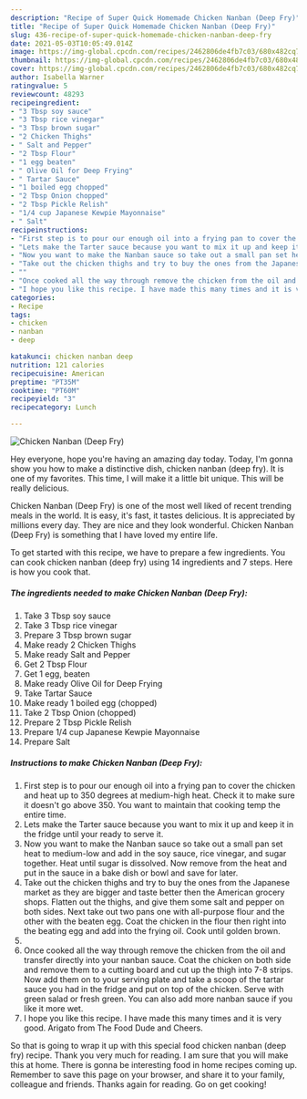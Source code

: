 ```yaml
---
description: "Recipe of Super Quick Homemade Chicken Nanban (Deep Fry)"
title: "Recipe of Super Quick Homemade Chicken Nanban (Deep Fry)"
slug: 436-recipe-of-super-quick-homemade-chicken-nanban-deep-fry
date: 2021-05-03T10:05:49.014Z
image: https://img-global.cpcdn.com/recipes/2462806de4fb7c03/680x482cq70/chicken-nanban-deep-fry-recipe-main-photo.jpg
thumbnail: https://img-global.cpcdn.com/recipes/2462806de4fb7c03/680x482cq70/chicken-nanban-deep-fry-recipe-main-photo.jpg
cover: https://img-global.cpcdn.com/recipes/2462806de4fb7c03/680x482cq70/chicken-nanban-deep-fry-recipe-main-photo.jpg
author: Isabella Warner
ratingvalue: 5
reviewcount: 48293
recipeingredient:
- "3 Tbsp soy sauce"
- "3 Tbsp rice vinegar"
- "3 Tbsp brown sugar"
- "2 Chicken Thighs"
- " Salt and Pepper"
- "2 Tbsp Flour"
- "1 egg beaten"
- " Olive Oil for Deep Frying"
- " Tartar Sauce"
- "1 boiled egg chopped"
- "2 Tbsp Onion chopped"
- "2 Tbsp Pickle Relish"
- "1/4 cup Japanese Kewpie Mayonnaise"
- " Salt"
recipeinstructions:
- "First step is to pour our enough oil into a frying pan to cover the chicken and heat up to 350 degrees at medium-high heat. Check it to make sure it doesn&#39;t go above 350. You want to maintain that cooking temp the entire time."
- "Lets make the Tarter sauce because you want to mix it up and keep it in the fridge until your ready to serve it."
- "Now you want to make the Nanban sauce so take out a small pan set heat to medium-low and add in the soy sauce, rice vinegar, and sugar together. Heat until sugar is dissolved. Now remove from the heat and put in the sauce in a bake dish or bowl and save for later."
- "Take out the chicken thighs and try to buy the ones from the Japanese market as they are bigger and taste better then the American grocery shops. Flatten out the thighs, and give them some salt and pepper on both sides. Next take out two pans one with all-purpose flour and the other with the beaten egg. Coat the chicken in the flour then right into the beating egg and add into the frying oil. Cook until golden brown."
- ""
- "Once cooked all the way through remove the chicken from the oil and transfer directly into your nanban sauce. Coat the chicken on both side and remove them to a cutting board and cut up the thigh into 7-8 strips. Now add them on to your serving plate and take a scoop of the tartar sauce you had in the fridge and put on top of the chicken. Serve with green salad or fresh green. You can also add more nanban sauce if you like it more wet."
- "I hope you like this recipe. I have made this many times and it is very good. Arigato from The Food Dude and Cheers."
categories:
- Recipe
tags:
- chicken
- nanban
- deep

katakunci: chicken nanban deep 
nutrition: 121 calories
recipecuisine: American
preptime: "PT35M"
cooktime: "PT60M"
recipeyield: "3"
recipecategory: Lunch

---
```



![Chicken Nanban (Deep Fry)](https://img-global.cpcdn.com/recipes/2462806de4fb7c03/680x482cq70/chicken-nanban-deep-fry-recipe-main-photo.jpg)

Hey everyone, hope you're having an amazing day today. Today, I'm gonna show you how to make a distinctive dish, chicken nanban (deep fry). It is one of my favorites. This time, I will make it a little bit unique. This will be really delicious.

Chicken Nanban (Deep Fry) is one of the most well liked of recent trending meals in the world. It is easy, it's fast, it tastes delicious. It is appreciated by millions every day. They are nice and they look wonderful. Chicken Nanban (Deep Fry) is something that I have loved my entire life.




To get started with this recipe, we have to prepare a few ingredients. You can cook chicken nanban (deep fry) using 14 ingredients and 7 steps. Here is how you cook that.

<!--inarticleads1-->

##### The ingredients needed to make Chicken Nanban (Deep Fry):

1. Take 3 Tbsp soy sauce
1. Take 3 Tbsp rice vinegar
1. Prepare 3 Tbsp brown sugar
1. Make ready 2 Chicken Thighs
1. Make ready  Salt and Pepper
1. Get 2 Tbsp Flour
1. Get 1 egg, beaten
1. Make ready  Olive Oil for Deep Frying
1. Take  Tartar Sauce
1. Make ready 1 boiled egg (chopped)
1. Take 2 Tbsp Onion (chopped)
1. Prepare 2 Tbsp Pickle Relish
1. Prepare 1/4 cup Japanese Kewpie Mayonnaise
1. Prepare  Salt




<!--inarticleads2-->

##### Instructions to make Chicken Nanban (Deep Fry):

1. First step is to pour our enough oil into a frying pan to cover the chicken and heat up to 350 degrees at medium-high heat. Check it to make sure it doesn&#39;t go above 350. You want to maintain that cooking temp the entire time.
1. Lets make the Tarter sauce because you want to mix it up and keep it in the fridge until your ready to serve it.
1. Now you want to make the Nanban sauce so take out a small pan set heat to medium-low and add in the soy sauce, rice vinegar, and sugar together. Heat until sugar is dissolved. Now remove from the heat and put in the sauce in a bake dish or bowl and save for later.
1. Take out the chicken thighs and try to buy the ones from the Japanese market as they are bigger and taste better then the American grocery shops. Flatten out the thighs, and give them some salt and pepper on both sides. Next take out two pans one with all-purpose flour and the other with the beaten egg. Coat the chicken in the flour then right into the beating egg and add into the frying oil. Cook until golden brown.
1. 
1. Once cooked all the way through remove the chicken from the oil and transfer directly into your nanban sauce. Coat the chicken on both side and remove them to a cutting board and cut up the thigh into 7-8 strips. Now add them on to your serving plate and take a scoop of the tartar sauce you had in the fridge and put on top of the chicken. Serve with green salad or fresh green. You can also add more nanban sauce if you like it more wet.
1. I hope you like this recipe. I have made this many times and it is very good. Arigato from The Food Dude and Cheers.




So that is going to wrap it up with this special food chicken nanban (deep fry) recipe. Thank you very much for reading. I am sure that you will make this at home. There is gonna be interesting food in home recipes coming up. Remember to save this page on your browser, and share it to your family, colleague and friends. Thanks again for reading. Go on get cooking!
